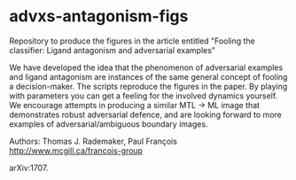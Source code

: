 # advxs-antagonism-figs
Repository to produce the figures in the article entitled "Fooling the classifier: Ligand antagonism and adversarial examples"

We have developed the idea that the phenomenon of adversarial examples and ligand antagonism are instances of the same general concept of fooling a decision-maker. The scripts reproduce the figures in the paper. By playing with parameters you can get a feeling for the involved dynamics yourself. We encourage attempts in producing a similar MTL -> ML image that demonstrates robust adversarial defence, and are looking forward to more examples of adversarial/ambiguous boundary images.

Authors: Thomas J. Rademaker, Paul François
http://www.mcgill.ca/francois-group

arXiv:1707.
